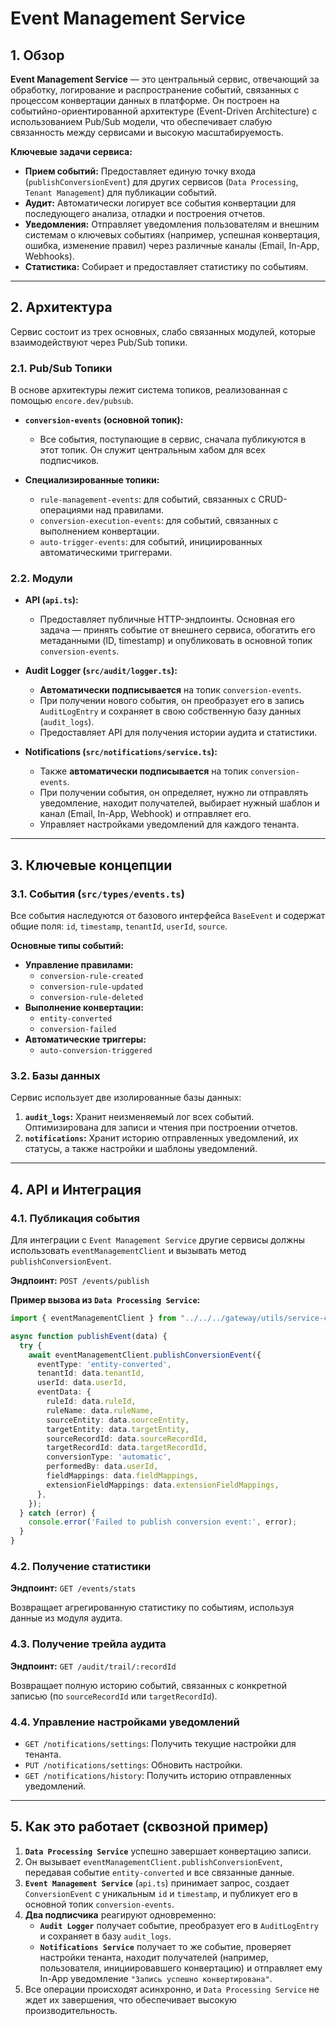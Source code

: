 # Event Management Service

## 1. Обзор

**Event Management Service** — это центральный сервис, отвечающий за обработку, логирование и распространение событий, связанных с процессом конвертации данных в платформе. Он построен на событийно-ориентированной архитектуре (Event-Driven Architecture) с использованием Pub/Sub модели, что обеспечивает слабую связанность между сервисами и высокую масштабируемость.

**Ключевые задачи сервиса:**

- **Прием событий:** Предоставляет единую точку входа (`publishConversionEvent`) для других сервисов (`Data Processing`, `Tenant Management`) для публикации событий.
- **Аудит:** Автоматически логирует все события конвертации для последующего анализа, отладки и построения отчетов.
- **Уведомления:** Отправляет уведомления пользователям и внешним системам о ключевых событиях (например, успешная конвертация, ошибка, изменение правил) через различные каналы (Email, In-App, Webhooks).
- **Статистика:** Собирает и предоставляет статистику по событиям.

---

## 2. Архитектура

Сервис состоит из трех основных, слабо связанных модулей, которые взаимодействуют через Pub/Sub топики.

 <!-- Заменить на реальную диаграмму -->

### 2.1. Pub/Sub Топики

В основе архитектуры лежит система топиков, реализованная с помощью `encore.dev/pubsub`.

- **`conversion-events` (основной топик):**
  - Все события, поступающие в сервис, сначала публикуются в этот топик. Он служит центральным хабом для всех подписчиков.

- **Специализированные топики:**
  - `rule-management-events`: для событий, связанных с CRUD-операциями над правилами.
  - `conversion-execution-events`: для событий, связанных с выполнением конвертации.
  - `auto-trigger-events`: для событий, инициированных автоматическими триггерами.

### 2.2. Модули

- **API (`api.ts`):**
  - Предоставляет публичные HTTP-эндпоинты. Основная его задача — принять событие от внешнего сервиса, обогатить его метаданными (ID, timestamp) и опубликовать в основной топик `conversion-events`.

- **Audit Logger (`src/audit/logger.ts`):**
  - **Автоматически подписывается** на топик `conversion-events`.
  - При получении нового события, он преобразует его в запись `AuditLogEntry` и сохраняет в свою собственную базу данных (`audit_logs`).
  - Предоставляет API для получения истории аудита и статистики.

- **Notifications (`src/notifications/service.ts`):**
  - Также **автоматически подписывается** на топик `conversion-events`.
  - При получении события, он определяет, нужно ли отправлять уведомление, находит получателей, выбирает нужный шаблон и канал (Email, In-App, Webhook) и отправляет его.
  - Управляет настройками уведомлений для каждого тенанта.

---

## 3. Ключевые концепции

### 3.1. События (`src/types/events.ts`)

Все события наследуются от базового интерфейса `BaseEvent` и содержат общие поля: `id`, `timestamp`, `tenantId`, `userId`, `source`.

**Основные типы событий:**

- **Управление правилами:**
  - `conversion-rule-created`
  - `conversion-rule-updated`
  - `conversion-rule-deleted`
- **Выполнение конвертации:**
  - `entity-converted`
  - `conversion-failed`
- **Автоматические триггеры:**
  - `auto-conversion-triggered`

### 3.2. Базы данных

Сервис использует две изолированные базы данных:

1.  **`audit_logs`:** Хранит неизменяемый лог всех событий. Оптимизирована для записи и чтения при построении отчетов.
2.  **`notifications`:** Хранит историю отправленных уведомлений, их статусы, а также настройки и шаблоны уведомлений.

---

## 4. API и Интеграция

### 4.1. Публикация события

Для интеграции с `Event Management Service` другие сервисы должны использовать `eventManagementClient` и вызывать метод `publishConversionEvent`.

**Эндпоинт:** `POST /events/publish`

**Пример вызова из `Data Processing Service`:**

```typescript
import { eventManagementClient } from "../../../gateway/utils/service-clients";

async function publishEvent(data) {
  try {
    await eventManagementClient.publishConversionEvent({
      eventType: 'entity-converted',
      tenantId: data.tenantId,
      userId: data.userId,
      eventData: {
        ruleId: data.ruleId,
        ruleName: data.ruleName,
        sourceEntity: data.sourceEntity,
        targetEntity: data.targetEntity,
        sourceRecordId: data.sourceRecordId,
        targetRecordId: data.targetRecordId,
        conversionType: 'automatic',
        performedBy: data.userId,
        fieldMappings: data.fieldMappings,
        extensionFieldMappings: data.extensionFieldMappings,
      },
    });
  } catch (error) {
    console.error('Failed to publish conversion event:', error);
  }
}
```

### 4.2. Получение статистики

**Эндпоинт:** `GET /events/stats`

Возвращает агрегированную статистику по событиям, используя данные из модуля аудита.

### 4.3. Получение трейла аудита

**Эндпоинт:** `GET /audit/trail/:recordId`

Возвращает полную историю событий, связанных с конкретной записью (по `sourceRecordId` или `targetRecordId`).

### 4.4. Управление настройками уведомлений

- `GET /notifications/settings`: Получить текущие настройки для тенанта.
- `PUT /notifications/settings`: Обновить настройки.
- `GET /notifications/history`: Получить историю отправленных уведомлений.

---

## 5. Как это работает (сквозной пример)

1.  **`Data Processing Service`** успешно завершает конвертацию записи.
2.  Он вызывает `eventManagementClient.publishConversionEvent`, передавая событие `entity-converted` и все связанные данные.
3.  **`Event Management Service`** (`api.ts`) принимает запрос, создает `ConversionEvent` с уникальным `id` и `timestamp`, и публикует его в основной топик `conversion-events`.
4.  **Два подписчика** реагируют одновременно:
    - **`Audit Logger`** получает событие, преобразует его в `AuditLogEntry` и сохраняет в базу `audit_logs`.
    - **`Notifications Service`** получает то же событие, проверяет настройки тенанта, находит получателей (например, пользователя, инициировавшего конвертацию) и отправляет ему In-App уведомление `"Запись успешно конвертирована"`.
5.  Все операции происходят асинхронно, и `Data Processing Service` не ждет их завершения, что обеспечивает высокую производительность.
